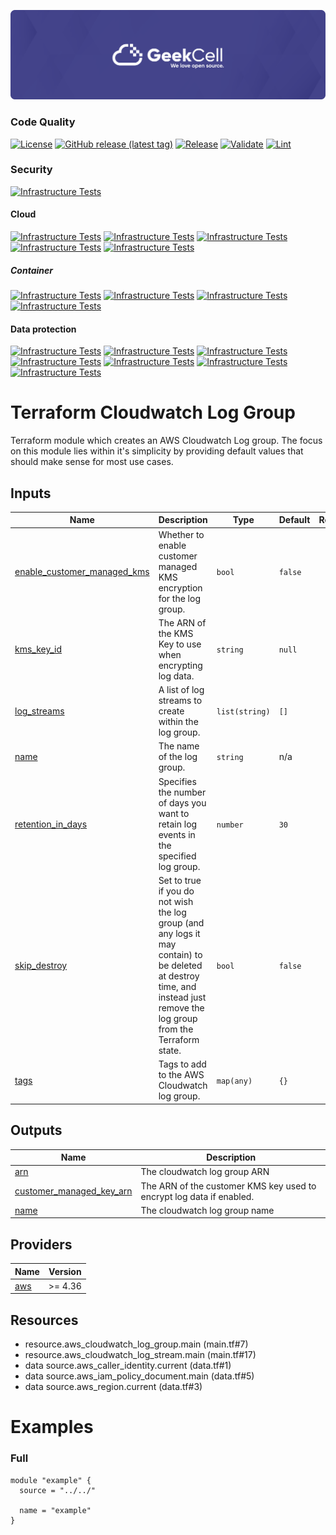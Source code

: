 <!-- BEGIN_TF_DOCS -->
[![Geek Cell GmbH](https://raw.githubusercontent.com/geekcell/.github/main/geekcell-github-banner.png)](https://www.geekcell.io/)

### Code Quality
[![License](https://img.shields.io/github/license/geekcell/terraform-aws-cloudwatch-log-group)](https://github.com/geekcell/terraform-aws-cloudwatch-log-group/blob/master/LICENSE)
[![GitHub release (latest tag)](https://img.shields.io/github/v/release/geekcell/terraform-aws-cloudwatch-log-group?logo=github&sort=semver)](https://github.com/geekcell/terraform-aws-cloudwatch-log-group/releases)
[![Release](https://github.com/geekcell/terraform-aws-cloudwatch-log-group/actions/workflows/release.yaml/badge.svg)](https://github.com/geekcell/terraform-aws-cloudwatch-log-group/actions/workflows/release.yaml)
[![Validate](https://github.com/geekcell/terraform-aws-cloudwatch-log-group/actions/workflows/validate.yaml/badge.svg)](https://github.com/geekcell/terraform-aws-cloudwatch-log-group/actions/workflows/validate.yaml)
[![Lint](https://github.com/geekcell/terraform-aws-cloudwatch-log-group/actions/workflows/linter.yaml/badge.svg)](https://github.com/geekcell/terraform-aws-cloudwatch-log-group/actions/workflows/linter.yaml)

### Security
[![Infrastructure Tests](https://www.bridgecrew.cloud/badges/github/geekcell/terraform-aws-cloudwatch-log-group/general)](https://www.bridgecrew.cloud/link/badge?vcs=github&fullRepo=geekcell%2Fterraform-aws-cloudwatch-log-group&benchmark=INFRASTRUCTURE+SECURITY)

#### Cloud
[![Infrastructure Tests](https://www.bridgecrew.cloud/badges/github/geekcell/terraform-aws-cloudwatch-log-group/cis_aws)](https://www.bridgecrew.cloud/link/badge?vcs=github&fullRepo=geekcell%2Fterraform-aws-cloudwatch-log-group&benchmark=CIS+AWS+V1.2)
[![Infrastructure Tests](https://www.bridgecrew.cloud/badges/github/geekcell/terraform-aws-cloudwatch-log-group/cis_aws_13)](https://www.bridgecrew.cloud/link/badge?vcs=github&fullRepo=geekcell%2Fterraform-aws-cloudwatch-log-group&benchmark=CIS+AWS+V1.3)
[![Infrastructure Tests](https://www.bridgecrew.cloud/badges/github/geekcell/terraform-aws-cloudwatch-log-group/cis_azure)](https://www.bridgecrew.cloud/link/badge?vcs=github&fullRepo=geekcell%2Fterraform-aws-cloudwatch-log-group&benchmark=CIS+AZURE+V1.1)
[![Infrastructure Tests](https://www.bridgecrew.cloud/badges/github/geekcell/terraform-aws-cloudwatch-log-group/cis_azure_13)](https://www.bridgecrew.cloud/link/badge?vcs=github&fullRepo=geekcell%2Fterraform-aws-cloudwatch-log-group&benchmark=CIS+AZURE+V1.3)
[![Infrastructure Tests](https://www.bridgecrew.cloud/badges/github/geekcell/terraform-aws-cloudwatch-log-group/cis_gcp)](https://www.bridgecrew.cloud/link/badge?vcs=github&fullRepo=geekcell%2Fterraform-aws-cloudwatch-log-group&benchmark=CIS+GCP+V1.1)

##### Container
[![Infrastructure Tests](https://www.bridgecrew.cloud/badges/github/geekcell/terraform-aws-cloudwatch-log-group/cis_kubernetes_16)](https://www.bridgecrew.cloud/link/badge?vcs=github&fullRepo=geekcell%2Fterraform-aws-cloudwatch-log-group&benchmark=CIS+KUBERNETES+V1.6)
[![Infrastructure Tests](https://www.bridgecrew.cloud/badges/github/geekcell/terraform-aws-cloudwatch-log-group/cis_eks_11)](https://www.bridgecrew.cloud/link/badge?vcs=github&fullRepo=geekcell%2Fterraform-aws-cloudwatch-log-group&benchmark=CIS+EKS+V1.1)
[![Infrastructure Tests](https://www.bridgecrew.cloud/badges/github/geekcell/terraform-aws-cloudwatch-log-group/cis_gke_11)](https://www.bridgecrew.cloud/link/badge?vcs=github&fullRepo=geekcell%2Fterraform-aws-cloudwatch-log-group&benchmark=CIS+GKE+V1.1)
[![Infrastructure Tests](https://www.bridgecrew.cloud/badges/github/geekcell/terraform-aws-cloudwatch-log-group/cis_kubernetes)](https://www.bridgecrew.cloud/link/badge?vcs=github&fullRepo=geekcell%2Fterraform-aws-cloudwatch-log-group&benchmark=CIS+KUBERNETES+V1.5)

#### Data protection
[![Infrastructure Tests](https://www.bridgecrew.cloud/badges/github/geekcell/terraform-aws-cloudwatch-log-group/soc2)](https://www.bridgecrew.cloud/link/badge?vcs=github&fullRepo=geekcell%2Fterraform-aws-cloudwatch-log-group&benchmark=SOC2)
[![Infrastructure Tests](https://www.bridgecrew.cloud/badges/github/geekcell/terraform-aws-cloudwatch-log-group/pci)](https://www.bridgecrew.cloud/link/badge?vcs=github&fullRepo=geekcell%2Fterraform-aws-cloudwatch-log-group&benchmark=PCI-DSS+V3.2)
[![Infrastructure Tests](https://www.bridgecrew.cloud/badges/github/geekcell/terraform-aws-cloudwatch-log-group/pci_dss_v321)](https://www.bridgecrew.cloud/link/badge?vcs=github&fullRepo=geekcell%2Fterraform-aws-cloudwatch-log-group&benchmark=PCI-DSS+V3.2.1)
[![Infrastructure Tests](https://www.bridgecrew.cloud/badges/github/geekcell/terraform-aws-cloudwatch-log-group/iso)](https://www.bridgecrew.cloud/link/badge?vcs=github&fullRepo=geekcell%2Fterraform-aws-cloudwatch-log-group&benchmark=ISO27001)
[![Infrastructure Tests](https://www.bridgecrew.cloud/badges/github/geekcell/terraform-aws-cloudwatch-log-group/nist)](https://www.bridgecrew.cloud/link/badge?vcs=github&fullRepo=geekcell%2Fterraform-aws-cloudwatch-log-group&benchmark=NIST-800-53)
[![Infrastructure Tests](https://www.bridgecrew.cloud/badges/github/geekcell/terraform-aws-cloudwatch-log-group/hipaa)](https://www.bridgecrew.cloud/link/badge?vcs=github&fullRepo=geekcell%2Fterraform-aws-cloudwatch-log-group&benchmark=HIPAA)
[![Infrastructure Tests](https://www.bridgecrew.cloud/badges/github/geekcell/terraform-aws-cloudwatch-log-group/fedramp_moderate)](https://www.bridgecrew.cloud/link/badge?vcs=github&fullRepo=geekcell%2Fterraform-aws-cloudwatch-log-group&benchmark=FEDRAMP+%28MODERATE%29)

# Terraform Cloudwatch Log Group

Terraform module which creates an AWS Cloudwatch Log group. The focus on this module lies within it's simplicity by
providing default values that should make sense for most use cases.

## Inputs

| Name | Description | Type | Default | Required |
|------|-------------|------|---------|:--------:|
| <a name="input_enable_customer_managed_kms"></a> [enable\_customer\_managed\_kms](#input\_enable\_customer\_managed\_kms) | Whether to enable customer managed KMS encryption for the log group. | `bool` | `false` | no |
| <a name="input_kms_key_id"></a> [kms\_key\_id](#input\_kms\_key\_id) | The ARN of the KMS Key to use when encrypting log data. | `string` | `null` | no |
| <a name="input_log_streams"></a> [log\_streams](#input\_log\_streams) | A list of log streams to create within the log group. | `list(string)` | `[]` | no |
| <a name="input_name"></a> [name](#input\_name) | The name of the log group. | `string` | n/a | yes |
| <a name="input_retention_in_days"></a> [retention\_in\_days](#input\_retention\_in\_days) | Specifies the number of days you want to retain log events in the specified log group. | `number` | `30` | no |
| <a name="input_skip_destroy"></a> [skip\_destroy](#input\_skip\_destroy) | Set to true if you do not wish the log group (and any logs it may contain) to be deleted at destroy time, and instead just remove the log group from the Terraform state. | `bool` | `false` | no |
| <a name="input_tags"></a> [tags](#input\_tags) | Tags to add to the AWS Cloudwatch log group. | `map(any)` | `{}` | no |

## Outputs

| Name | Description |
|------|-------------|
| <a name="output_arn"></a> [arn](#output\_arn) | The cloudwatch log group ARN |
| <a name="output_customer_managed_key_arn"></a> [customer\_managed\_key\_arn](#output\_customer\_managed\_key\_arn) | The ARN of the customer KMS key used to encrypt log data if enabled. |
| <a name="output_name"></a> [name](#output\_name) | The cloudwatch log group name |

## Providers

| Name | Version |
|------|---------|
| <a name="provider_aws"></a> [aws](#provider\_aws) | >= 4.36 |

## Resources

- resource.aws_cloudwatch_log_group.main (main.tf#7)
- resource.aws_cloudwatch_log_stream.main (main.tf#17)
- data source.aws_caller_identity.current (data.tf#1)
- data source.aws_iam_policy_document.main (data.tf#5)
- data source.aws_region.current (data.tf#3)

# Examples
### Full
```hcl
module "example" {
  source = "../../"

  name = "example"
}
```
<!-- END_TF_DOCS -->
